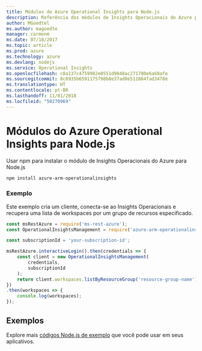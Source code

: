 ```yaml
---
title: Módulos do Azure Operational Insights para Node.js
description: Referência dos módulos de Insights Operacionais do Azure para Node.js
author: MGoedtel
ms.author: magoedte
manager: carmonm
ms.date: 07/18/2017
ms.topic: article
ms.prod: azure
ms.technology: azure
ms.devlang: nodejs
ms.service: Operational Insights
ms.openlocfilehash: c8a137c4759982e0551d9048ac271780e6a68afe
ms.sourcegitcommit: 8c6935b6591175798b8e37ad0e511864fad3478e
ms.translationtype: HT
ms.contentlocale: pt-BR
ms.lasthandoff: 11/01/2018
ms.locfileid: "50270969"
---
```

# <a name="azure-operational-insights-modules-for-nodejs"></a>Módulos do Azure Operational Insights para Node.js

Usar npm para instalar o módulo de Insights Operacionais do Azure para Node.js

```bash
npm install azure-arm-operationalinsights
```

### <a name="example"></a>Exemplo 

Este exemplo cria um cliente, conecta-se ao Insights Operacionais e recupera uma lista de workspaces por um grupo de recursos especificado.

```javascript
const msRestAzure = require('ms-rest-azure');
const OperationalInsightsManagement = require('azure-arm-operationalinsights');

const subscriptionId = 'your-subscription-id';

msRestAzure.interactiveLogin().then(credentials => {
    const client = new OperationalInsightsManagement(
        credentials,
        subscriptionId
    );
    return client.workspaces.listByResourceGroup('resource-group-name');
})
.then(workspaces => {
    console.log(workspaces);
});
``` 

## <a name="samples"></a>Exemplos

Explore mais [códigos Node.js de exemplo](https://azure.microsoft.com/resources/samples/?platform=nodejs) que você pode usar em seus aplicativos.
